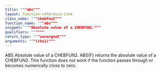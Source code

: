 ```yaml
---
title: """abs"""
layout: function-reference-item
class_name: """chebfun2"""
function_name: """abs"""
snippet: """Absolute value of a CHEBFUN2."""
qualifiers: """"""
return_type: """varargout"""
arguments: """(rhs1)"""
---
```


 ABS Absolute value of a CHEBFUN2.
    ABS(F) returns the absolute value of a CHEBFUN2. This function does not work
    if the function passes through or becomes numerically close to zero.
